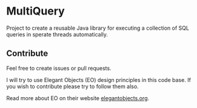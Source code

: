 # MultiQuery

Project to create a reusable Java library for executing a collection of SQL queries in sperate threads automatically.

## Contribute

Feel free to create issues or pull requests.

I will try to use Elegant Objects (EO) design principles in this code base.
If you wish to contribute please try to follow them also.

Read more about EO on their website [elegantobjects.org](https://www.elegantobjects.org/).
